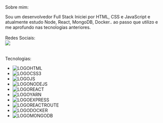 Sobre mim:

Sou um desenvolvedor Full Stack
Iniciei por HTML, CSS e JavaScript e
atualmente estudo Node, React, MongoDB, Docker.. ao
passo que utilizo e me aprofundo nas
tecnologias anteriores.
<br>
<br>
Redes Sociais:
<br>
<a href="https://www.linkedin.com/in/gabriel-campos-de-brito/"> <img src="https://img.shields.io/badge/linkedin-%230077B5.svg?style=for-the-badge&logo=linkedin&logoColor=white"></a>
 <br>
<br>   
 Tecnologias:
- <img src="https://img.shields.io/badge/html5-%23E34F26.svg?style=for-the-badge&logo=html5&logoColor=white" alt=LOGOHTML>
- <img src="https://img.shields.io/badge/css3-%231572B6.svg?style=for-the-badge&logo=css3&logoColor=white" alt=LOGOCSS3>
- <img src="https://img.shields.io/badge/javascript-%23323330.svg?style=for-the-badge&logo=javascript&logoColor=%23F7DF1E" alt=LOGOJS>
- <img src="https://img.shields.io/badge/node.js-6DA55F?style=for-the-badge&logo=node.js&logoColor=white" alt=LOGONODEJS>
- <img src="https://img.shields.io/badge/react-%2320232a.svg?style=for-the-badge&logo=react&logoColor=%2361DAFB" alt=LOGOREACT>
- <img src="https://img.shields.io/badge/yarn-%232C8EBB.svg?style=for-the-badge&logo=yarn&logoColor=white" alt=LOGOYARN>
- <img src="https://img.shields.io/badge/express.js-%23404d59.svg?style=for-the-badge&logo=express&logoColor=%2361DAFB" alt=LOGOEXPRESS>
- <img src="https://img.shields.io/badge/react_route%20-%2320232a.svg?&style=for-the-badge&logo=react&logoColor=%2361DAFB" alt=LOGOREACTROUTE>
- <img src="https://img.shields.io/badge/docker-%230db7ed.svg?style=for-the-badge&logo=docker&logoColor=white" alt=LOGODOCKER>
- <img src="https://img.shields.io/badge/MongoDB-%234ea94b.svg?style=for-the-badge&logo=mongodb&logoColor=white" alt=LOGOMONGODB>
